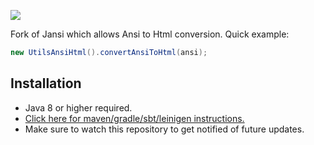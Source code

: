![](http://fusesource.github.io/jansi/images/project-logo.png)

Fork of Jansi which allows Ansi to Html conversion. Quick example:
```java
new UtilsAnsiHtml().convertAnsiToHtml(ansi);
```

## Installation
- Java 8 or higher required.
- [Click here for maven/gradle/sbt/leinigen instructions.](https://jitpack.io/#Osiris-Team/jansi)
- Make sure to watch this repository to get notified of future updates.
